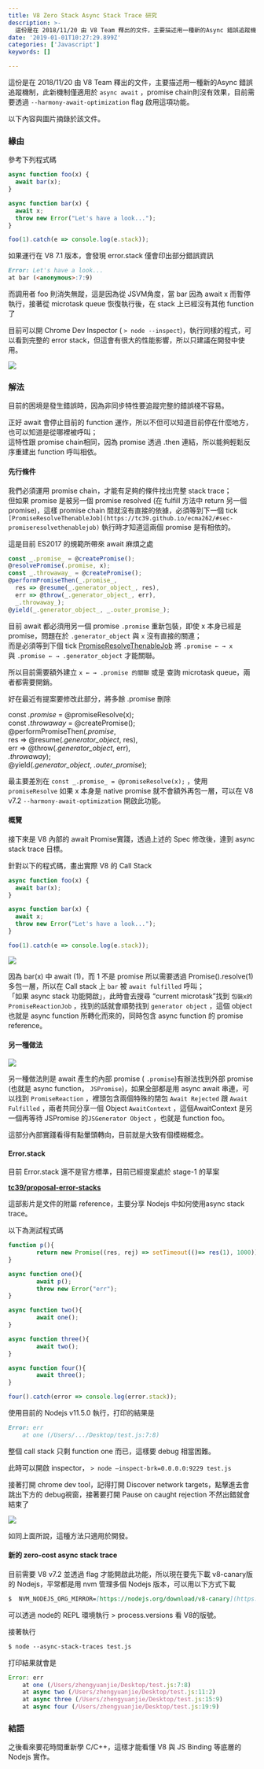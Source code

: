 ```yaml
---
title: V8 Zero Stack Async Stack Trace 研究
description: >-
  這份是在 2018/11/20 由 V8 Team 釋出的文件，主要描述用一種新的Async 錯誤追蹤機制，此新機制僅適用於 async await
date: '2019-01-01T10:27:29.899Z'
categories: ['Javascript']
keywords: []

---
```


這份是在 2018/11/20 由 V8 Team 釋出的文件，主要描述用一種新的Async 錯誤追蹤機制，此新機制僅適用於 `async await` ，promise chain則沒有效果，目前需要透過 `--harmony-await-optimization`  flag 啟用這項功能。

以下內容與圖片摘錄於該文件。

### 緣由

參考下列程式碼

```js
async function foo(x) {  
  await bar(x);  
}

async function bar(x) {  
  await x;  
  throw new Error("Let's have a look...");  
}

foo(1).catch(e => console.log(e.stack));
```

如果運行在 V8 7.1 版本，會發現 error.stack 僅會印出部分錯誤資訊

```md
Error: Let's have a look...
at bar (<anonymous>:7:9)
```

而調用者 foo 則消失無蹤，這是因為從 JSVM角度，當 bar 因為 await x 而暫停執行，接著從 microtask queue 恢復執行後，在 stack 上已經沒有其他 function 了

目前可以開 Chrome Dev Inspector ( `> node --inspect`)，執行同樣的程式，可以看到完整的 error stack，但這會有很大的性能影響，所以只建議在開發中使用。

![](/posts/img/0__zUDoBxW4TG__IFqDF.jpg)

### 解法

目前的困境是發生錯誤時，因為非同步特性要追蹤完整的錯誤棧不容易。

正好 await 會停止目前的 function 運作，所以不但可以知道目前停在什麼地方，也可以知道是從哪裡被呼叫；  
這特性跟 promise chain相同，因為 promise 透過 .then 連結，所以能夠輕鬆反序重建出 function 呼叫相依。

#### 先行條件

我們必須運用 promise chain，才能有足夠的條件找出完整 stack trace；  
但如果 promise 是被另一個 promise resolved (在 fulfill 方法中 return 另一個promise)，這樣 promise chain 間就沒有直接的依據，必須等到下一個 tick `[PromiseResolveThenableJob](https://tc39.github.io/ecma262/#sec-promiseresolvethenablejob)` 執行時才知道這兩個 promise 是有相依的。

這是目前 ES2017 的規範所帶來 await 麻煩之處

```js
const _.promise_ = @createPromise();  
@resolvePromise(.promise, x);  
const _.throwaway_ = @createPromise();  
@performPromiseThen(_.promise_,  
  res => @resume(_.generator_object_, res),  
  err => @throw(_.generator_object_, err),  
  _.throwaway_);  
@yield(_.generator_object_, _.outer_promise_);
```

目前 await 都必須用另一個 promise `.promise` 重新包裝，即使 x 本身已經是promise，問題在於 `.generator_object` 與 `x` 沒有直接的關連；  
而是必須等到下個 tick [PromiseResolveThenableJob](https://tc39.github.io/ecma262/#sec-promiseresolvethenablejob) 將 `.promise ← → x` 與 `.promise ← → .generator_object` 才能關聯。

所以目前需要額外建立 `x ← → .promise 的關聯` 或是 查詢 microtask queue，兩者都需要開銷。

好在最近有提案要修改此部分，將多餘 .promise 刪除

const _.promise_ = @promiseResolve(x);  
const _.throwaway_ = @createPromise();  
@performPromiseThen(_.promise_,  
   res => @resume(_.generator_object_, res),  
   err => @throw(_.generator_object_, err),  
   _.throwaway_);  
@yield(_.generator_object_, _.outer_promise_);

最主要差別在 `const _.promise_ = @promiseResolve(x);` ，使用 `promiseResolve` 如果 x 本身是 native promise 就不會額外再包一層，可以在 V8 v7.2 `--harmony-await-optimization` 開啟此功能。

#### 概覽

接下來是 V8 內部的 await Promise實踐，透過上述的 Spec 修改後，達到 async stack trace 目標。

針對以下的程式碼，畫出實際 V8 的 Call Stack

```js
async function foo(x) {  
  await bar(x);  
}

async function bar(x) {  
  await x;  
  throw new Error("Let's have a look...");  
}

foo(1).catch(e => console.log(e.stack));
```

![](/posts/img/0__FZBjeD6zupannymv.jpg)

因為 bar(x) 中 await (1)，而 1 不是 promise 所以需要透過 Promise().resolve(1) 多包一層，所以在 Call stack 上 `bar` 被 `await fulfilled` 呼叫；  
「如果 async stack 功能開啟」，此時會去搜尋 “current microtask”找到 `包裝x的PromiseReactionJob` ，找到的話就會順勢找到 `generator object` ，這個 object 也就是 async function 所轉化而來的，同時包含 async function 的 promise reference。

#### 另一種做法

![](/posts/img/0__p4VtVwlDfBFbtUQq.jpg)

另一種做法則是 await 產生的內部 promise ( `.promise`)有辦法找到外部 promise (也就是 async function， `JSPromise`)，如果全部都是用 async await 串連，可以找到 `PromiseReaction` ，裡頭包含兩個特殊的閉包 `Await Rejected` 跟 `Await Fulfilled` ，兩者共同分享一個 Object `AwaitContext` ，這個AwaitContext 是另一個再等待 JSPromise 的`JSGenerator Object` ，也就是 function foo。

這部分內部實踐看得有點暈頭轉向，目前就是大致有個模糊概念。

#### Error.stack

目前 Error.stack 還不是官方標準，目前已經提案處於 stage-1 的草案

[**tc39/proposal-error-stacks**](https://github.com/tc39/proposal-error-stacks)

這部影片是文件的附屬 reference，主要分享 Nodejs 中如何使用async stack trace。

以下為測試程式碼

```js
function p(){  
        return new Promise((res, rej) => setTimeout(()=> res(1), 1000))  
}

async function one(){  
        await p();  
        throw new Error("err");  
}

async function two(){  
        await one();  
}

async function three(){  
        await two();  
}

async function four(){  
        await three();  
}

four().catch(error => console.log(error.stack));
```

使用目前的 Nodejs v11.5.0 執行，打印的結果是

```md
Error: err  
    at one (/Users/.../Desktop/test.js:7:8)
```

整個 call stack 只剩 function one 而已，這樣要 debug 相當困難。

此時可以開啟 inspector， `> node —inspect-brk=0.0.0.0:9229 test.js`

接著打開 chrome dev tool，記得打開 Discover network targets，點擊進去會跳出下方的 debug視窗，接著要打開 Pause on caught rejection 不然出錯就會結束了

![](/posts/img/1__Z2ZYMsG__OSWF9QF1UWBn3Q.jpeg)

如同上面所說，這種方法只適用於開發。

#### 新的 zero-cost async stack trace

目前需要 V8 v7.2 並透過 flag 才能開啟此功能，所以現在要先下載 v8-canary版的 Nodejs，平常都是用 nvm 管理多個 Nodejs 版本，可以用以下方式下載

```md
$  NVM_NODEJS_ORG_MIRROR=[https://nodejs.org/download/v8-canary](https://nodejs.org/download/v8-canary) nvm install node
```

可以透過 node的 REPL 環境執行 > process.versions 看 V8的版號。

接著執行

```md
$ node --async-stack-traces test.js
```

打印結果就會是

```js
Error: err  
    at one (/Users/zhengyuanjie/Desktop/test.js:7:8)  
    at async two (/Users/zhengyuanjie/Desktop/test.js:11:2)  
    at async three (/Users/zhengyuanjie/Desktop/test.js:15:9)  
    at async four (/Users/zhengyuanjie/Desktop/test.js:19:9)
```

### 結語

之後看來要花時間重新學 C/C++，這樣才能看懂 V8 與 JS Binding 等底層的 Nodejs 實作。